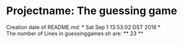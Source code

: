 # Projectname: The guessing game
Creation date of README.md: 
*
Sat Sep  1 13:53:02 DST 2018
*
 <br>
The number of Lines in guessinggames.sh are: 
**
23
**
